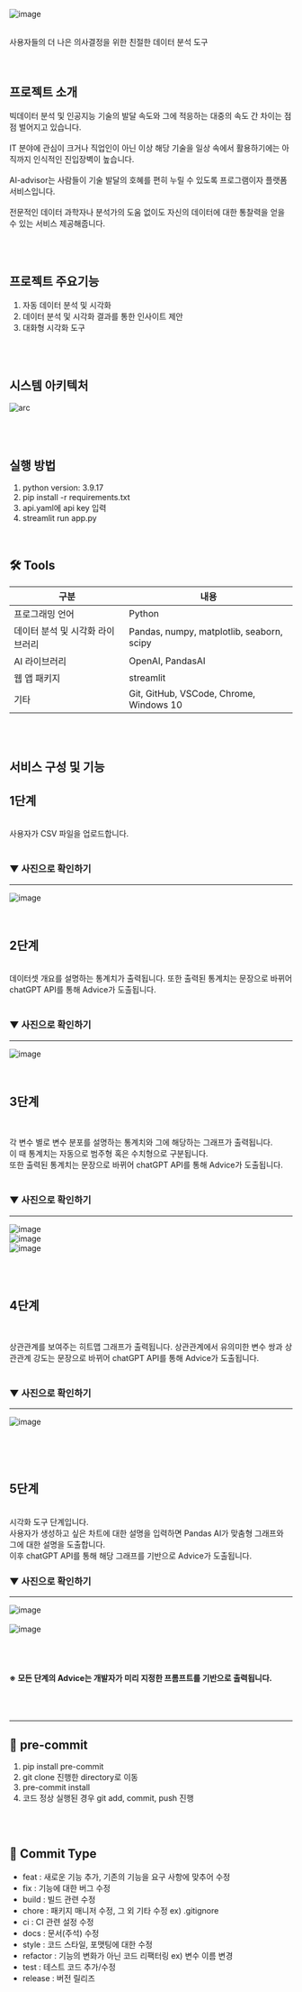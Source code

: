 ![image](https://github.com/Team-AI-advisor/AI-advisor/assets/124342239/877805bb-c567-4cf0-a49e-8baaa4174f03)

<br/>
사용자들의 더 나은 의사결정을 위한 친절한 데이터 분석 도구
<br/><br/><br/>

## 프로젝트 소개
빅데이터 분석 및 인공지능 기술의 발달 속도와 그에 적응하는 대중의 속도 간 차이는 점점 벌어지고 있습니다. <br/><br/>
IT 분야에 관심이 크거나 직업인이 아닌 이상 해당 기술을 일상 속에서 활용하기에는 아직까지 인식적인 진입장벽이 높습니다. <br/><br/>
AI-advisor는 사람들이 기술 발달의 호혜를 편히 누릴 수 있도록 프로그램이자 플랫폼 서비스입니다.<br/><br/>
전문적인 데이터 과학자나 분석가의 도움 없이도 자신의 데이터에 대한 통찰력을 얻을 수 있는 서비스 제공해줍니다.

<br/><br/>

## 프로젝트 주요기능 
1)	자동 데이터 분석 및 시각화
2)	데이터 분석 및 시각화 결과를 통한 인사이트 제안
3)	대화형 시각화 도구

<br/><br/>

## 시스템 아키텍처
![arc](https://github.com/Team-AI-advisor/AI-advisor/assets/90888774/2abb8b4e-2a8b-4dea-97f5-95a72ab3d948)

<br/><br/>

## 실행 방법
1. python version: 3.9.17<br/>
2. pip install -r requirements.txt<br/>
3. api.yaml에 api key 입력<br/>
4. streamlit run app.py<br/>
<br/>

## 🛠 Tools
구분|내용
---|---
프로그래밍 언어|	Python
데이터 분석 및 시각화 라이브러리|	Pandas, numpy, matplotlib, seaborn, scipy
AI 라이브러리|	OpenAI, PandasAI
웹 앱 패키지|	streamlit
기타|	Git, GitHub, VSCode, Chrome, Windows 10

<br/><br/>


## 서비스 구성 및 기능

## 1단계

<br/>
사용자가 CSV 파일을 업로드합니다.<br/><br/>

### ▼ 사진으로 확인하기

---

![image](https://github.com/Team-AI-advisor/AI-advisor/assets/124342239/874262aa-8724-4b61-9f96-20686bdea5ce)

<br/>

## 2단계

<br/>
데이터셋 개요를 설명하는 통계치가 출력됩니다. 
또한 출력된 통계치는 문장으로 바뀌어 chatGPT API를 통해 Advice가 도출됩니다. <br/><br/>

### ▼ 사진으로 확인하기

---

![image](https://github.com/Team-AI-advisor/AI-advisor/assets/124342239/6164983e-9619-4fac-b6b8-71793a2ffe0a)


<br/>

## 3단계

<br/>

각 변수 별로 변수 분포를 설명하는 통계치와 그에 해당하는 그래프가 출력됩니다. <br/>
이 때 통계치는 자동으로 범주형 혹은 수치형으로 구분됩니다. <br/>
또한 출력된 통계치는 문장으로 바뀌어 chatGPT API를 통해 Advice가 도출됩니다.<br/><br/>

### ▼ 사진으로 확인하기

---

![image](https://github.com/Team-AI-advisor/AI-advisor/assets/124342239/89e67c25-b09c-46e8-a874-87ecaa171173) <br/>
![image](https://github.com/Team-AI-advisor/AI-advisor/assets/124342239/2d899d1b-c3f1-4c59-870c-ca6288a7ef18) <br/>
![image](https://github.com/Team-AI-advisor/AI-advisor/assets/124342239/108c7054-4aee-4a30-bf2a-74ebde7dacbd) <br/>


<br/><br/>

## 4단계

<br/>

상관관계를 보여주는 히트맵 그래프가 출력됩니다.
상관관계에서 유의미한  변수 쌍과 상관관계 강도는 문장으로 바뀌어  chatGPT API를 통해 Advice가 도출됩니다.<br/><br/>

### ▼ 사진으로 확인하기

---

![image](https://github.com/Team-AI-advisor/AI-advisor/assets/124342239/8ae005cf-2295-4d77-8297-80b9f69a3164)


<br/><br/><br/>

## 5단계

<br/>
시각화 도구 단계입니다. <br/>
사용자가 생성하고 싶은 차트에 대한 설명을 입력하면 Pandas AI가 맞춤형 그래프와 그에 대한 설명을 도출합니다. <br/>
이후 chatGPT API를 통해 해당 그래프를 기반으로 Advice가 도출됩니다.

### ▼ 사진으로 확인하기

---

![image](https://github.com/Team-AI-advisor/AI-advisor/assets/124342239/cc2ae787-cebf-4290-994b-5b8058603a92) <br/><br/>
![image](https://github.com/Team-AI-advisor/AI-advisor/assets/124342239/c2473663-b650-4db0-83ba-1caae7bbeaf2)


<br/><br/>
#### ※ 모든 단계의 Advice는 개발자가 미리 지정한 프롬프트를 기반으로 출력됩니다. 

<br/><br/>

---

## 🎲 pre-commit
1. pip install pre-commit<br>
2. git clone 진행한 directory로 이동<br>
3. pre-commit install<br>
4. 코드 정상 실행된 경우 git add, commit, push 진행

<br/><br/>

## 📜 Commit Type
- feat : 새로운 기능 추가, 기존의 기능을 요구 사항에 맞추어 수정
- fix : 기능에 대한 버그 수정
- build : 빌드 관련 수정
- chore : 패키지 매니저 수정, 그 외 기타 수정 ex) .gitignore
- ci : CI 관련 설정 수정
- docs : 문서(주석) 수정
- style : 코드 스타일, 포맷팅에 대한 수정
- refactor : 기능의 변화가 아닌 코드 리팩터링 ex) 변수 이름 변경
- test : 테스트 코드 추가/수정
- release : 버전 릴리즈
